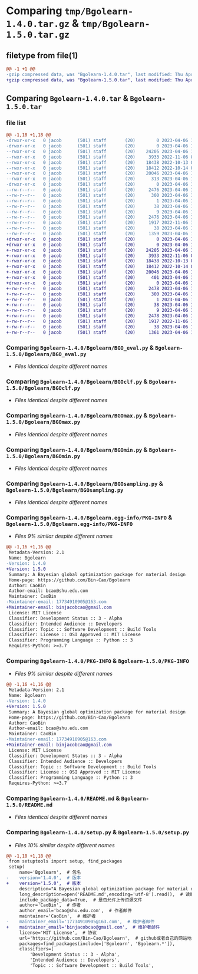 # Comparing `tmp/Bgolearn-1.4.0.tar.gz` & `tmp/Bgolearn-1.5.0.tar.gz`

## filetype from file(1)

```diff
@@ -1 +1 @@
-gzip compressed data, was "Bgolearn-1.4.0.tar", last modified: Thu Apr  6 13:01:30 2023, max compression
+gzip compressed data, was "Bgolearn-1.5.0.tar", last modified: Thu Apr  6 13:06:16 2023, max compression
```

## Comparing `Bgolearn-1.4.0.tar` & `Bgolearn-1.5.0.tar`

### file list

```diff
@@ -1,18 +1,18 @@
-drwxr-xr-x   0 jacob      (501) staff       (20)        0 2023-04-06 13:01:30.971384 Bgolearn-1.4.0/
-drwxr-xr-x   0 jacob      (501) staff       (20)        0 2023-04-06 13:01:30.970037 Bgolearn-1.4.0/Bgolearn/
--rwxr-xr-x   0 jacob      (501) staff       (20)    24205 2023-04-06 12:56:14.000000 Bgolearn-1.4.0/Bgolearn/BGO_eval.py
--rwxr-xr-x   0 jacob      (501) staff       (20)     3933 2022-11-06 07:11:02.000000 Bgolearn-1.4.0/Bgolearn/BGOclf.py
--rwxr-xr-x   0 jacob      (501) staff       (20)    18438 2022-10-13 07:31:41.000000 Bgolearn-1.4.0/Bgolearn/BGOmax.py
--rwxr-xr-x   0 jacob      (501) staff       (20)    18412 2022-10-14 04:10:19.000000 Bgolearn-1.4.0/Bgolearn/BGOmin.py
--rwxr-xr-x   0 jacob      (501) staff       (20)    20046 2023-04-06 12:58:55.000000 Bgolearn-1.4.0/Bgolearn/BGOsampling.py
--rwxr-xr-x   0 jacob      (501) staff       (20)      313 2023-04-06 12:59:22.000000 Bgolearn-1.4.0/Bgolearn/__init__.py
-drwxr-xr-x   0 jacob      (501) staff       (20)        0 2023-04-06 13:01:30.970917 Bgolearn-1.4.0/Bgolearn.egg-info/
--rw-r--r--   0 jacob      (501) staff       (20)     2476 2023-04-06 13:01:30.000000 Bgolearn-1.4.0/Bgolearn.egg-info/PKG-INFO
--rw-r--r--   0 jacob      (501) staff       (20)      300 2023-04-06 13:01:30.000000 Bgolearn-1.4.0/Bgolearn.egg-info/SOURCES.txt
--rw-r--r--   0 jacob      (501) staff       (20)        1 2023-04-06 13:01:30.000000 Bgolearn-1.4.0/Bgolearn.egg-info/dependency_links.txt
--rw-r--r--   0 jacob      (501) staff       (20)       38 2023-04-06 13:01:30.000000 Bgolearn-1.4.0/Bgolearn.egg-info/requires.txt
--rw-r--r--   0 jacob      (501) staff       (20)        9 2023-04-06 13:01:30.000000 Bgolearn-1.4.0/Bgolearn.egg-info/top_level.txt
--rw-r--r--   0 jacob      (501) staff       (20)     2476 2023-04-06 13:01:30.971241 Bgolearn-1.4.0/PKG-INFO
--rw-r--r--   0 jacob      (501) staff       (20)     1917 2022-11-06 12:06:03.000000 Bgolearn-1.4.0/README.md
--rw-r--r--   0 jacob      (501) staff       (20)       38 2023-04-06 13:01:30.971552 Bgolearn-1.4.0/setup.cfg
--rw-r--r--   0 jacob      (501) staff       (20)     1359 2023-04-06 13:00:40.000000 Bgolearn-1.4.0/setup.py
+drwxr-xr-x   0 jacob      (501) staff       (20)        0 2023-04-06 13:06:16.751654 Bgolearn-1.5.0/
+drwxr-xr-x   0 jacob      (501) staff       (20)        0 2023-04-06 13:06:16.750538 Bgolearn-1.5.0/Bgolearn/
+-rwxr-xr-x   0 jacob      (501) staff       (20)    24205 2023-04-06 12:56:14.000000 Bgolearn-1.5.0/Bgolearn/BGO_eval.py
+-rwxr-xr-x   0 jacob      (501) staff       (20)     3933 2022-11-06 07:11:02.000000 Bgolearn-1.5.0/Bgolearn/BGOclf.py
+-rwxr-xr-x   0 jacob      (501) staff       (20)    18438 2022-10-13 07:31:41.000000 Bgolearn-1.5.0/Bgolearn/BGOmax.py
+-rwxr-xr-x   0 jacob      (501) staff       (20)    18412 2022-10-14 04:10:19.000000 Bgolearn-1.5.0/Bgolearn/BGOmin.py
+-rwxr-xr-x   0 jacob      (501) staff       (20)    20046 2023-04-06 12:58:55.000000 Bgolearn-1.5.0/Bgolearn/BGOsampling.py
+-rwxr-xr-x   0 jacob      (501) staff       (20)      401 2023-04-06 13:05:54.000000 Bgolearn-1.5.0/Bgolearn/__init__.py
+drwxr-xr-x   0 jacob      (501) staff       (20)        0 2023-04-06 13:06:16.751309 Bgolearn-1.5.0/Bgolearn.egg-info/
+-rw-r--r--   0 jacob      (501) staff       (20)     2478 2023-04-06 13:06:16.000000 Bgolearn-1.5.0/Bgolearn.egg-info/PKG-INFO
+-rw-r--r--   0 jacob      (501) staff       (20)      300 2023-04-06 13:06:16.000000 Bgolearn-1.5.0/Bgolearn.egg-info/SOURCES.txt
+-rw-r--r--   0 jacob      (501) staff       (20)        1 2023-04-06 13:06:16.000000 Bgolearn-1.5.0/Bgolearn.egg-info/dependency_links.txt
+-rw-r--r--   0 jacob      (501) staff       (20)       38 2023-04-06 13:06:16.000000 Bgolearn-1.5.0/Bgolearn.egg-info/requires.txt
+-rw-r--r--   0 jacob      (501) staff       (20)        9 2023-04-06 13:06:16.000000 Bgolearn-1.5.0/Bgolearn.egg-info/top_level.txt
+-rw-r--r--   0 jacob      (501) staff       (20)     2478 2023-04-06 13:06:16.751509 Bgolearn-1.5.0/PKG-INFO
+-rw-r--r--   0 jacob      (501) staff       (20)     1917 2022-11-06 12:06:03.000000 Bgolearn-1.5.0/README.md
+-rw-r--r--   0 jacob      (501) staff       (20)       38 2023-04-06 13:06:16.751716 Bgolearn-1.5.0/setup.cfg
+-rw-r--r--   0 jacob      (501) staff       (20)     1361 2023-04-06 13:05:04.000000 Bgolearn-1.5.0/setup.py
```

### Comparing `Bgolearn-1.4.0/Bgolearn/BGO_eval.py` & `Bgolearn-1.5.0/Bgolearn/BGO_eval.py`

 * *Files identical despite different names*

### Comparing `Bgolearn-1.4.0/Bgolearn/BGOclf.py` & `Bgolearn-1.5.0/Bgolearn/BGOclf.py`

 * *Files identical despite different names*

### Comparing `Bgolearn-1.4.0/Bgolearn/BGOmax.py` & `Bgolearn-1.5.0/Bgolearn/BGOmax.py`

 * *Files identical despite different names*

### Comparing `Bgolearn-1.4.0/Bgolearn/BGOmin.py` & `Bgolearn-1.5.0/Bgolearn/BGOmin.py`

 * *Files identical despite different names*

### Comparing `Bgolearn-1.4.0/Bgolearn/BGOsampling.py` & `Bgolearn-1.5.0/Bgolearn/BGOsampling.py`

 * *Files identical despite different names*

### Comparing `Bgolearn-1.4.0/Bgolearn.egg-info/PKG-INFO` & `Bgolearn-1.5.0/Bgolearn.egg-info/PKG-INFO`

 * *Files 9% similar despite different names*

```diff
@@ -1,16 +1,16 @@
 Metadata-Version: 2.1
 Name: Bgolearn
-Version: 1.4.0
+Version: 1.5.0
 Summary: A Bayesian global optimization package for material design
 Home-page: https://github.com/Bin-Cao/Bgolearn
 Author: CaoBin
 Author-email: bcao@shu.edu.com
 Maintainer: CaoBin
-Maintainer-email: 17734910905@163.com
+Maintainer-email: binjacobcao@gmail.com
 License: MIT License
 Classifier: Development Status :: 3 - Alpha
 Classifier: Intended Audience :: Developers
 Classifier: Topic :: Software Development :: Build Tools
 Classifier: License :: OSI Approved :: MIT License
 Classifier: Programming Language :: Python :: 3
 Requires-Python: >=3.7
```

### Comparing `Bgolearn-1.4.0/PKG-INFO` & `Bgolearn-1.5.0/PKG-INFO`

 * *Files 9% similar despite different names*

```diff
@@ -1,16 +1,16 @@
 Metadata-Version: 2.1
 Name: Bgolearn
-Version: 1.4.0
+Version: 1.5.0
 Summary: A Bayesian global optimization package for material design
 Home-page: https://github.com/Bin-Cao/Bgolearn
 Author: CaoBin
 Author-email: bcao@shu.edu.com
 Maintainer: CaoBin
-Maintainer-email: 17734910905@163.com
+Maintainer-email: binjacobcao@gmail.com
 License: MIT License
 Classifier: Development Status :: 3 - Alpha
 Classifier: Intended Audience :: Developers
 Classifier: Topic :: Software Development :: Build Tools
 Classifier: License :: OSI Approved :: MIT License
 Classifier: Programming Language :: Python :: 3
 Requires-Python: >=3.7
```

### Comparing `Bgolearn-1.4.0/README.md` & `Bgolearn-1.5.0/README.md`

 * *Files identical despite different names*

### Comparing `Bgolearn-1.4.0/setup.py` & `Bgolearn-1.5.0/setup.py`

 * *Files 10% similar despite different names*

```diff
@@ -1,18 +1,18 @@
 from setuptools import setup, find_packages
 setup(
     name='Bgolearn',  # 包名
-    version='1.4.0',  # 版本
+    version='1.5.0',  # 版本
     description="A Bayesian global optimization package for material design",  # 包简介
     long_description=open('README.md',encoding='utf-8').read(),  # 读取文件中介绍包的详细内容
     include_package_data=True,  # 是否允许上传资源文件
     author='CaoBin',  # 作者
     author_email='bcao@shu.edu.com',  # 作者邮件
     maintainer='CaoBin',  # 维护者
-    maintainer_email='17734910905@163.com',  # 维护者邮件
+    maintainer_email='binjacobcao@gmail.com',  # 维护者邮件
     license='MIT License',  # 协议
     url='https://github.com/Bin-Cao/Bgolearn',  # github或者自己的网站地址
     packages=find_packages(include=['Bgolearn', 'Bgolearn.*']),
     classifiers=[
         'Development Status :: 3 - Alpha',
         'Intended Audience :: Developers',
         'Topic :: Software Development :: Build Tools',
```

